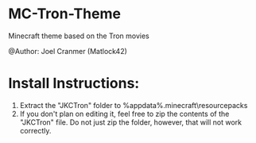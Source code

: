 MC-Tron-Theme
=============

Minecraft theme based on the Tron movies

@Author: Joel Cranmer (Matlock42)

Install Instructions:
=============

1. Extract the "JKCTron" folder to %appdata%\.minecraft\resourcepacks
2. If you don't plan on editing it, feel free to zip the contents of the "JKCTron" file. Do not just zip the folder, however, that will not work correctly.